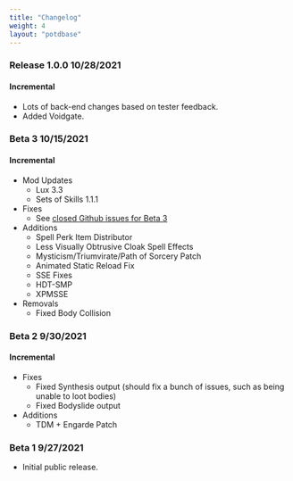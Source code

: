 ```yaml
---
title: "Changelog"
weight: 4
layout: "potdbase"
---
```


### Release 1.0.0 10/28/2021
#### Incremental
- Lots of back-end changes based on tester feedback.
- Added Voidgate.

### Beta 3 10/15/2021
#### Incremental
- Mod Updates
  - Lux 3.3
  - Sets of Skills 1.1.1
- Fixes
  - See [closed Github issues for Beta 3](https://github.com/ForgottenGlory/POTD/milestone/1?closed=1)
- Additions
  - Spell Perk Item Distributor
  - Less Visually Obtrusive Cloak Spell Effects
  - Mysticism/Triumvirate/Path of Sorcery Patch
  - Animated Static Reload Fix
  - SSE Fixes
  - HDT-SMP
  - XPMSSE
- Removals
  - Fixed Body Collision

### Beta 2 9/30/2021
#### Incremental
- Fixes
  - Fixed Synthesis output (should fix a bunch of issues, such as being unable to loot bodies)
  - Fixed Bodyslide output
- Additions
  - TDM + Engarde Patch

### Beta 1 9/27/2021
- Initial public release.